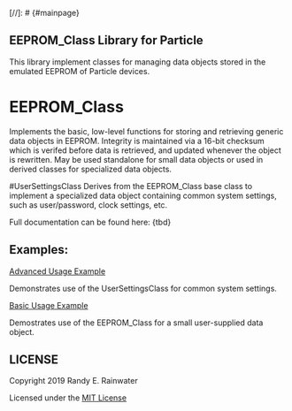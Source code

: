 [//]: # {#mainpage}

## EEPROM_Class Library for Particle 

This library implement classes for managing data objects stored in the emulated EEPROM of Particle devices.


# EEPROM_Class

Implements the basic, low-level functions for storing and retrieving generic data objects in EEPROM. Integrity
is maintained via a 16-bit checksum which is verifed before data is retrieved, and updated whenever the object is rewritten.
May be used standalone for small data objects or used in derived classes for specialized data objects.

#UserSettingsClass
Derives from the EEPROM_Class base class to implement a specialized data object containing common system settings,
such as user/password, clock settings, etc.

Full documentation can be found here: {tbd}

## Examples:

[Advanced Usage Example](examples/advancedUsage)

Demonstrates use of the UserSettingsClass for common system settings.

[Basic Usage Example](examples/basicUsage)

Demostrates use of the EEPROM_Class for a small user-supplied data object.


## LICENSE
Copyright 2019 Randy E. Rainwater

Licensed under the [MIT License](LICENSE)

